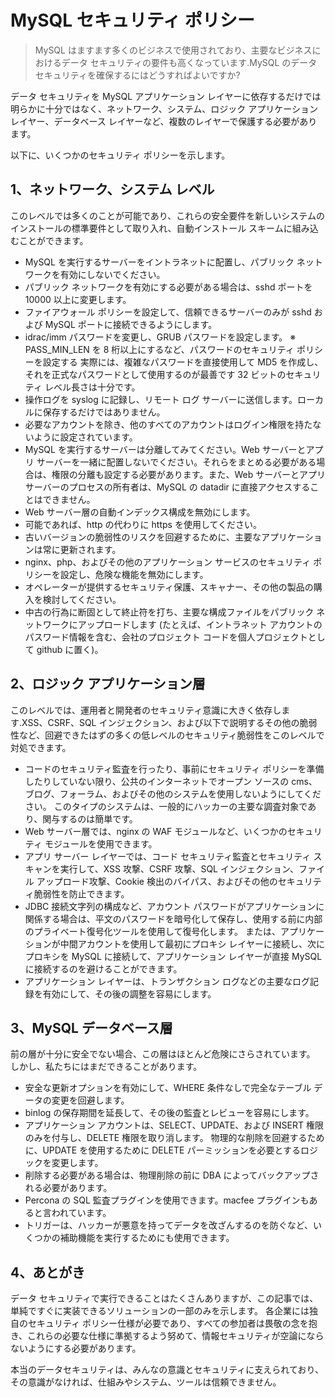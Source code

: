 # MySQL セキュリティ ポリシー

> MySQL はますます多くのビジネスで使用されており、主要なビジネスにおけるデータ セキュリティの要件も高くなっています.MySQL のデータ セキュリティを確保するにはどうすればよいですか?

データ セキュリティを MySQL アプリケーション レイヤーに依存するだけでは明らかに十分ではなく、ネットワーク、システム、ロジック アプリケーション レイヤー、データベース レイヤーなど、複数のレイヤーで保護する必要があります。

以下に、いくつかのセキュリティ ポリシーを示します。

## 1、ネットワーク、システム レベル
このレベルでは多くのことが可能であり、これらの安全要件を新しいシステムのインストールの標準要件として取り入れ、自動インストール スキームに組み込むことができます。

* MySQL を実行するサーバーをイントラネットに配置し、パブリック ネットワークを有効にしないでください。
* パブリック ネットワークを有効にする必要がある場合は、sshd ポートを 10000 以上に変更します。
* ファイアウォール ポリシーを設定して、信頼できるサーバーのみが sshd および MySQL ポートに接続できるようにします。
* idrac/imm パスワードを変更し、GRUB パスワードを設定します。
※ PASS_MIN_LEN を 8 桁以上にするなど、パスワードのセキュリティ ポリシーを設定する 実際には、複雑なパスワードを直接使用して MD5 を作成し、それを正式なパスワードとして使用するのが最善です 32 ビットのセキュリティ レベル長さは十分です。
* 操作ログを syslog に記録し、リモート ログ サーバーに送信します。ローカルに保存するだけではありません。
* 必要なアカウントを除き、他のすべてのアカウントはログイン権限を持たないように設定されています。
* MySQL を実行するサーバーは分離してみてください。Web サーバーとアプリ サーバーを一緒に配置しないでください。それらをまとめる必要がある場合は、権限の分離も設定する必要があります。また、Web サーバーとアプリ サーバーのプロセスの所有者は、MySQL の datadir に直接アクセスすることはできません。
* Web サーバー層の自動インデックス構成を無効にします。
* 可能であれば、http の代わりに https を使用してください。
* 古いバージョンの脆弱性のリスクを回避するために、主要なアプリケーションは常に更新されます。
* nginx、php、およびその他のアプリケーション サービスのセキュリティ ポリシーを設定し、危険な機能を無効にします。
* オペレーターが提供するセキュリティ保護、スキャナー、その他の製品の購入を検討してください。
* 中古の行為に断固として終止符を打ち、主要な構成ファイルをパブリック ネットワークにアップロードします (たとえば、イントラネット アカウントのパスワード情報を含む、会社のプロジェクト コードを個人プロジェクトとして github に置く)。
## 2、ロジック アプリケーション層
このレベルでは、運用者と開発者のセキュリティ意識に大きく依存します.XSS、CSRF、SQL インジェクション、および以下で説明するその他の脆弱性など、回避できたはずの多くの低レベルのセキュリティ脆弱性をこのレベルで対処できます。

* コードのセキュリティ監査を行ったり、事前にセキュリティ ポリシーを準備したりしていない限り、公共のインターネットでオープン ソースの cms、ブログ、フォーラム、およびその他のシステムを使用しないようにしてください。 このタイプのシステムは、一般的にハッカーの主要な調査対象であり、関与するのは簡単です。
* Web サーバー層では、nginx の WAF モジュールなど、いくつかのセキュリティ モジュールを使用できます。
* アプリ サーバー レイヤーでは、コード セキュリティ監査とセキュリティ スキャンを実行して、XSS 攻撃、CSRF 攻撃、SQL インジェクション、ファイル アップロード攻撃、Cookie 検出のバイパス、およびその他のセキュリティ脆弱性を防止できます。
* JDBC 接続文字列の構成など、アカウント パスワードがアプリケーションに関係する場合は、平文のパスワードを暗号化して保存し、使用する前に内部のプライベート復号化ツールを使用して復号化します。 または、アプリケーションが中間アカウントを使用して最初にプロキシ レイヤーに接続し、次にプロキシを MySQL に接続して、アプリケーション レイヤーが直接 MySQL に接続するのを避けることができます。
* アプリケーション レイヤーは、トランザクション ログなどの主要なログ記録を有効にして、その後の調整を容易にします。
## 3、MySQL データベース層
前の層が十分に安全でない場合、この層はほとんど危険にさらされています。 しかし、私たちにはまだできることがあります。

* 安全な更新オプションを有効にして、WHERE 条件なしで完全なテーブル データの変更を回避します。
* binlog の保存期間を延長して、その後の監査とレビューを容易にします。
* アプリケーション アカウントは、SELECT、UPDATE、および INSERT 権限のみを付与し、DELETE 権限を取り消します。 物理的な削除を回避するために、UPDATE を使用するために DELETE パーミッションを必要とするロジックを変更します。
* 削除する必要がある場合は、物理削除の前に DBA によってバックアップされる必要があります。
* Percona の SQL 監査プラグインを使用できます。macfee プラグインもあると言われています。
* トリガーは、ハッカーが悪意を持ってデータを改ざんするのを防ぐなど、いくつかの補助機能を実行するためにも使用できます。

## 4、あとがき
データ セキュリティで実行できることはたくさんありますが、この記事では、単純ですぐに実装できるソリューションの一部のみを示します。 各企業には独自のセキュリティ ポリシー仕様が必要であり、すべての参加者は畏敬の念を抱き、これらの必要な仕様に準拠するよう努めて、情報セキュリティが空論にならないようにする必要があります。

本当のデータセキュリティは、みんなの意識とセキュリティに支えられており、その意識がなければ、仕組みやシステム、ツールは信頼できません。